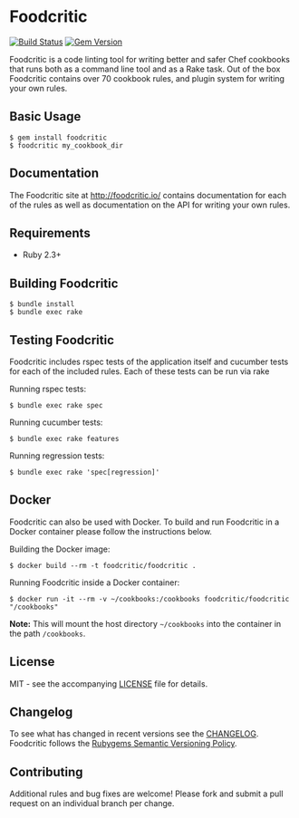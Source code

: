 # Foodcritic

[![Build Status](https://travis-ci.org/Foodcritic/foodcritic.svg?branch=master)](https://travis-ci.org/Foodcritic/foodcritic) [![Gem Version](https://badge.fury.io/rb/foodcritic.svg)](http://badge.fury.io/rb/foodcritic)

Foodcritic is a code linting tool for writing better and safer Chef cookbooks that runs both as a command line tool and as a Rake task. Out of the box Foodcritic contains over 70 cookbook rules, and plugin system for writing your own rules.

## Basic Usage

```shell
$ gem install foodcritic
$ foodcritic my_cookbook_dir
```

## Documentation

The Foodcritic site at <http://foodcritic.io/> contains documentation for each of the rules as well as documentation on the API for writing your own rules.

## Requirements

- Ruby 2.3+

## Building Foodcritic

```
$ bundle install
$ bundle exec rake
```

## Testing Foodcritic

Foodcritic includes rspec tests of the application itself and cucumber tests for each of the included rules. Each of these tests can be run via rake

Running rspec tests:

```
$ bundle exec rake spec
```

Running cucumber tests:

```
$ bundle exec rake features
```

Running regression tests:

```
$ bundle exec rake 'spec[regression]'
```

## Docker

Foodcritic can also be used with Docker. To build and run Foodcritic in a Docker container please follow the instructions below.

Building the Docker image:

```shell
$ docker build --rm -t foodcritic/foodcritic .
```

Running Foodcritic inside a Docker container:

```shell
$ docker run -it --rm -v ~/cookbooks:/cookbooks foodcritic/foodcritic "/cookbooks"
```

**Note:** This will mount the host directory `~/cookbooks` into the container in the path `/cookbooks`.

## License

MIT - see the accompanying [LICENSE](https://github.com/Foodcritic/foodcritic/blob/master/LICENSE) file for details.

## Changelog

To see what has changed in recent versions see the [CHANGELOG](https://github.com/Foodcritic/foodcritic/blob/master/CHANGELOG.md). Foodcritic follows the [Rubygems Semantic Versioning Policy](http://guides.rubygems.org/patterns/#semantic-versioning).

## Contributing

Additional rules and bug fixes are welcome! Please fork and submit a pull request on an individual branch per change.
